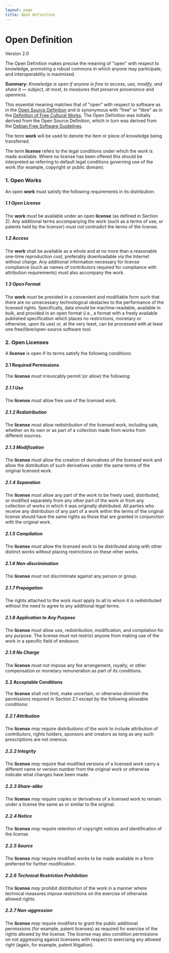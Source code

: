 ```yaml
---
layout: page
title: Open Definition
---
```


# Open Definition
Version 2.0

The Open Definition makes precise the meaning of "open" with respect to knowledge, promoting a robust commons in which anyone may participate, and interoperability is maximized.

**Summary:** *Knowledge is open if anyone is free to access, use, modify, and share it — subject, at most, to measures that preserve provenance and openness.*

This essential meaning matches that of "open" with respect to software as in the [Open Source Definition](http://www.opensource.org/docs/osd) and is synonymous with "free" or "libre" as in the [Definition of Free Cultural Works](http://freedomdefined.org). The Open Definition was initially derived from the Open Source Definition, which in turn was derived from the [Debian Free Software Guidelines](http://www.debian.org/social_contract).

The term **work** will be used to denote the item or piece of knowledge being transferred.

The term **license** refers to the legal conditions under which the work is
made available. Where no license has been offered this should be interpreted
as referring to default legal conditions governing use of the work (for 
example, copyright or public domain).

### 1. Open Works

An open **work** must satisfy the following requirements in its distribution:

##### 1.1 Open License

The **work** *must* be available under an open **license** (as defined in Section 2).
Any additional terms accompanying the work (such as a terms of use, or patents held by the licensor) *must not* 
contradict the terms of the license.

##### 1.2 Access

The **work** shall be available as a whole and at no more than a reasonable 
one-time reproduction cost, preferably downloadable via the Internet without charge.
Any additional information necessary for license compliance (such as names of 
contributors required for compliance with attribution requirements) *must* also 
accompany the work.

##### 1.3 Open Format

The **work** *must* be provided in a convenient and modifiable form such
that there are no unnecessary technological obstacles to the performance of the
licensed rights. Specifically, data should be machine-readable, available in
bulk, and provided in an open format (i.e., a format with a freely available
published specification which places no restrictions, monetary or otherwise, upon
its use) or, at the very least, can be processed with at least one free/libre/open-source
software tool.


### 2. Open Licenses

A **license** is open if its terms satisfy the following conditions:

#### 2.1 Required Permissions

The **license** *must* irrevocably permit (or allow) the following:

##### 2.1.1 Use

The **license** *must* allow free use of the licensed work.

##### 2.1.2 Redistribution

The **license** *must* allow redistribution of the licensed work, 
including sale, whether on its own or as part of a collection made from 
works from different sources.

##### 2.1.3 Modification

The **license** *must* allow the creation of derivatives of the licensed 
work and allow the distribution of such derivatives under the same
terms of the original licensed work.

##### 2.1.4 Separation

The **license** *must* allow any part of the work
to be freely used, distributed, or modified separately from any other part 
of the work or from any collection of works in which it was originally 
distributed. All parties who receive any distribution of any part of
a work within the terms of the original license should have the same rights
as those that are granted in conjunction with the original work.

##### 2.1.5 Compilation

The **license** *must* allow the licensed work to be distributed along 
with other distinct works without placing restrictions on these other works.

##### 2.1.6 Non-discrimination

The **license** *must not* discriminate against any person or group.

##### 2.1.7 Propagation

The rights attached to the work *must* apply to all to whom it is redistributed 
without the need to agree to any additional legal terms.

##### 2.1.8 Application to Any Purpose

The **license** *must* allow use, redistribution, modification, and 
compilation for any purpose. The license *must not* restrict anyone
from making use of the work in a specific field of endeavor.

##### 2.1.9 No Charge

The **license** *must not* impose any fee arrangement, royalty, or other
compensation or monetary remuneration as part of its conditions.

#### 2.2 Acceptable Conditions

The **license** shall not limit, make uncertain, or otherwise diminish the permissions 
required in Section 2.1 except by the following allowable conditions:

##### 2.2.1 Attribution

The **license** *may* require distributions of the work to include attribution
of contributors, rights holders, sponsors and creators as long as
any such prescriptions are not onerous.

##### 2.2.2 Integrity

The **license** *may* require that modified versions of a licensed work
carry a different name or version number from the original work or 
otherwise indicate what changes have been made. 

##### 2.2.3 Share-alike

The **license** *may* require copies or derivatives of a licensed work to remain
under a license the same as or similar to the original.

##### 2.2.4 Notice

The **license** *may* require retention of copyright notices and identification of the license.

##### 2.2.5 Source

The **license** *may* require modified works to be made available in a form preferred for further modification.

##### 2.2.6 Technical Restriction Prohibition

The **license** *may* prohibit distribution of the work in a manner where technical measures impose restrictions on the exercise of otherwise allowed rights.

##### 2.2.7 Non-aggression

The **license** *may* require modifiers to grant the public additional permissions (for example, patent licenses) as required for exercise of the rights allowed by the license. The license may also condition permissions on not aggressing against licensees with respect to exercising any allowed right (again, for example, patent litigation).
